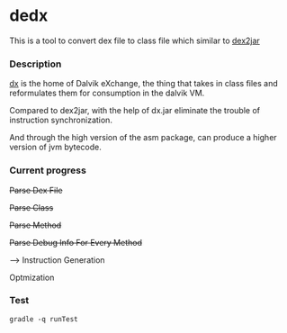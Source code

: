 # dedx

This is a tool to convert dex file to class file which similar to [dex2jar](https://github.com/pxb1988/dex2jar)

### Description

[dx](https://github.com/aosp-mirror/platform_dalvik/tree/master/dx) is the home of Dalvik eXchange, the thing that takes in class files and reformulates them for consumption in the dalvik VM.

Compared to dex2jar, with the help of dx.jar eliminate the trouble of instruction synchronization.

And through the high version of the asm package, can produce a higher version of jvm bytecode.

### Current progress

~~Parse Dex File~~

~~Parse Class~~

~~Parse Method~~

~~Parse Debug Info For Every Method~~

--> Instruction Generation

Optmization

### Test

```
gradle -q runTest
```
